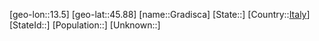 ﻿---
location: [45.88,13.5]
type: City
tags:
- geo/City


SpocWebEntityId: 30532
isDeleted: false
confidential: public

---
[geo-lon::13.5]
[geo-lat::45.88]
[name::Gradisca]
[State::]
[Country::[Italy](geo/Continent/Europe/Italy.md)]
[StateId::]
[Population::]
[Unknown::]

